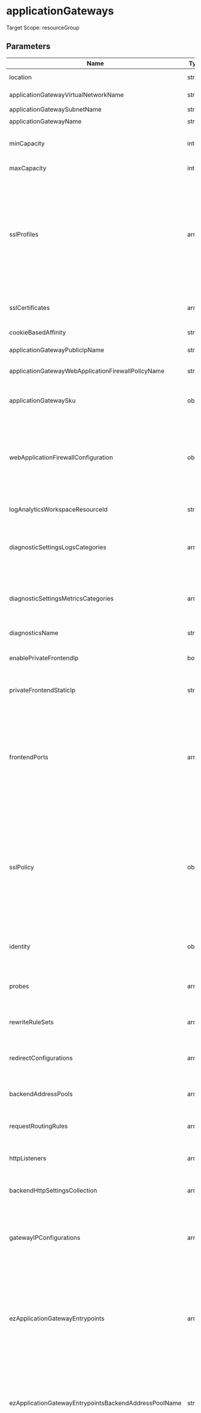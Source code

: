 # applicationGateways

Target Scope: resourceGroup

## Parameters
| Name | Type | Required | Validation | Default value | Description |
| -- |  -- | -- | -- | -- | -- |
| location | string | <input type="checkbox"> | None | <pre>resourceGroup().location</pre> | Specifies the Azure location where the resource should be created. Defaults to the resourcegroup location. |
| applicationGatewayVirtualNetworkName | string | <input type="checkbox" checked> | Length between 2-64 | <pre></pre> | The name of the VNet where you want to onboard this Application Gateway into. |
| applicationGatewaySubnetName | string | <input type="checkbox" checked> | Length between 1-80 | <pre></pre> | Name of the subnet where the Application Gateway should reside in. |
| applicationGatewayName | string | <input type="checkbox" checked> | Length between 1-80 | <pre></pre> | The name of the Application Gateway. |
| minCapacity | int | <input type="checkbox"> | Value between 0-125 | <pre>2</pre> | The minimum instance count for Application Gateway. The Application Gateway will scale out with a minimum of this minCapacity. For highly available Application Gateways, please use 2 or higher. |
| maxCapacity | int | <input type="checkbox"> | Value between 1-125 | <pre>10</pre> | The maximum instance count for Application Gateway. The Application Gateway will scale out to this number tops. |
| sslProfiles | array | <input type="checkbox"> | None | <pre>[]</pre> | SSL profiles of the application gateway resource. <br>For object structure, refer to https://docs.microsoft.com/en-us/azure/templates/microsoft.network/applicationgateways?tabs=bicep#applicationgatewaysslprofile.<br>By default this module will add a `Legacy` SSL profile which is using TLS 1.2 with these ciphersuites:<br>&nbsp;&nbsp;&nbsp;&nbsp;&nbsp;'TLS_ECDHE_ECDSA_WITH_AES_256_GCM_SHA384'<br>&nbsp;&nbsp;&nbsp;&nbsp;&nbsp;'TLS_ECDHE_ECDSA_WITH_AES_128_GCM_SHA256'<br>&nbsp;&nbsp;&nbsp;&nbsp;&nbsp;'TLS_ECDHE_RSA_WITH_AES_256_GCM_SHA384'<br>&nbsp;&nbsp;&nbsp;&nbsp;&nbsp;'TLS_ECDHE_RSA_WITH_AES_128_GCM_SHA256'<br>&nbsp;&nbsp;&nbsp;&nbsp;&nbsp;'TLS_DHE_RSA_WITH_AES_256_GCM_SHA384'<br>&nbsp;&nbsp;&nbsp;&nbsp;&nbsp;'TLS_DHE_RSA_WITH_AES_128_GCM_SHA256'<br>&nbsp;&nbsp;&nbsp;&nbsp;&nbsp;'TLS_RSA_WITH_AES_256_GCM_SHA384'<br>&nbsp;&nbsp;&nbsp;&nbsp;&nbsp;'TLS_RSA_WITH_AES_128_GCM_SHA256'<br>You can append this profile with your own defined profiles. |
| sslCertificates | array | <input type="checkbox"> | None | <pre>[]</pre> | SSL Certificates. For object structure, refer to https://docs.microsoft.com/en-us/azure/templates/microsoft.network/applicationgateways?tabs=bicep#applicationgatewaysslcertificate. |
| cookieBasedAffinity | string | <input type="checkbox"> | `'Enabled'` or  `'Disabled'` | <pre>'Disabled'</pre> | Cookie based affinity. |
| applicationGatewayPublicIpName | string | <input type="checkbox" checked> | Length between 1-80 | <pre></pre> | The resourcename of the public ip which will be used for the frontend ip of this application gateway. This should be pre-existing. |
| applicationGatewayWebApplicationFirewallPolicyName | string | <input type="checkbox" checked> | Length between 1-80 | <pre></pre> | The resourcename of the Web Application Firewall policy name which will be used for this Application Gateway. This should be pre-existing. |
| applicationGatewaySku | object | <input type="checkbox"> | None | <pre>{<br>  name: 'WAF_v2'<br>  tier: 'WAF_v2'<br>}</pre> | SKU of the application gateway resource. For object structure, please refer to https://docs.microsoft.com/en-us/azure/templates/microsoft.network/applicationgateways?tabs=bicep#applicationgatewaysku. |
| webApplicationFirewallConfiguration | object | <input type="checkbox"> | None | <pre>{<br>  enabled: true<br>  firewallMode: 'Prevention'<br>  ruleSetType: 'OWASP'<br>  ruleSetVersion: '3.1'<br>  requestBodyCheck: true<br>  maxRequestBodySizeInKb: 128<br>  fileUploadLimitInMb: 100<br>}</pre> | Web application firewall configuration to be used with this application gateway. Defaults to OWASP 3.1 in Prevention mode. For more information refer to https://docs.microsoft.com/en-us/azure/templates/microsoft.network/applicationgateways?tabs=bicep#applicationgatewaywebapplicationfirewallconfiguration. |
| logAnalyticsWorkspaceResourceId | string | <input type="checkbox" checked> | Length between 0-* | <pre></pre> | The azure resource id of the log analytics workspace to log the diagnostics to. If you set this to an empty string, logging & diagnostics will be disabled. |
| diagnosticSettingsLogsCategories | array | <input type="checkbox"> | None | <pre>[<br>  {<br>    categoryGroup: 'allLogs'<br>    enabled: true<br>  }<br>]</pre> | Which log categories to enable; This defaults to `allLogs`. For array/object format, please refer to https://docs.microsoft.com/en-us/azure/templates/microsoft.insights/diagnosticsettings?tabs=bicep#logsettings. |
| diagnosticSettingsMetricsCategories | array | <input type="checkbox"> | None | <pre>[<br>  {<br>    categoryGroup: 'AllMetrics'<br>    enabled: true<br>  }<br>]</pre> | Which Metrics categories to enable; This defaults to `AllMetrics`. For array/object format, please refer to https://docs.microsoft.com/en-us/azure/templates/microsoft.insights/diagnosticsettings?tabs=bicep&pivots=deployment-language-bicep#metricsettings |
| diagnosticsName | string | <input type="checkbox"> | Length between 1-260 | <pre>'AzurePlatformCentralizedLogging'</pre> | The name of the diagnostics. This defaults to `AzurePlatformCentralizedLogging`. |
| enablePrivateFrontendIp | bool | <input type="checkbox"> | None | <pre>false</pre> | Enable a private IP on the frontend of this application gateway. This is used if you want to expose your application gateway on your internal VNet. If this is enabled, you have to fill the `privateFrontendStaticIp` parameter too. Defaults to `false`. |
| privateFrontendStaticIp | string | <input type="checkbox"> | Length between 0-15 | <pre>''</pre> | The IP to use as private frontend IP for your application gateway. This should be an IP inside the subnet refered to with the `applicationGatewaySubnetName` parameter. If you want to use this, make sure to enable the `enablePrivateFrontendIp` parameter. |
| frontendPorts | array | <input type="checkbox"> | None | <pre>[<br>  {<br>    name: 'Port_80'<br>    properties: {<br>      port: 80<br>    }<br>  }<br>  {<br>    name: 'Port_443'<br>    properties: {<br>      port: 443<br>    }<br>  }<br>]</pre> | Ports configuration for this application gateway. For array/object structure, please refer to https://docs.microsoft.com/en-us/azure/templates/microsoft.network/applicationgateways?tabs=bicep#applicationgatewayfrontendport. |
| sslPolicy | object | <input type="checkbox"> | None | <pre>{<br>  policyType: 'Custom'<br>  minProtocolVersion: 'TLSv1_2'<br>  cipherSuites: [<br>    'TLS_ECDHE_ECDSA_WITH_AES_256_GCM_SHA384'<br>    'TLS_ECDHE_ECDSA_WITH_AES_128_GCM_SHA256'<br>    'TLS_ECDHE_RSA_WITH_AES_256_GCM_SHA384'<br>    'TLS_ECDHE_RSA_WITH_AES_128_GCM_SHA256'<br>    'TLS_DHE_RSA_WITH_AES_256_GCM_SHA384'<br>    'TLS_DHE_RSA_WITH_AES_128_GCM_SHA256'<br>  ]<br>}</pre> | The default SSL policy to use for entrypoints. This policy is used whenever no specific SSL Profile is being selected.<br>For object structure, please refer to: https://docs.microsoft.com/en-us/azure/templates/microsoft.network/applicationgateways?tabs=bicep#applicationgatewaysslpolicy.<br>This defaults to TLS 1.2 with these ciphersuites:<br>&nbsp;&nbsp;&nbsp;'TLS_ECDHE_ECDSA_WITH_AES_256_GCM_SHA384'<br>&nbsp;&nbsp;&nbsp;'TLS_ECDHE_ECDSA_WITH_AES_128_GCM_SHA256'<br>&nbsp;&nbsp;&nbsp;'TLS_ECDHE_RSA_WITH_AES_256_GCM_SHA384'<br>&nbsp;&nbsp;&nbsp;'TLS_ECDHE_RSA_WITH_AES_128_GCM_SHA256'<br>&nbsp;&nbsp;&nbsp;'TLS_DHE_RSA_WITH_AES_256_GCM_SHA384'<br>&nbsp;&nbsp;&nbsp;'TLS_DHE_RSA_WITH_AES_128_GCM_SHA256' |
| identity | object | <input type="checkbox"> | None | <pre>{<br>  type: 'SystemAssigned'<br>}</pre> | The identity to run this application gateway under. This defaults to a System Assigned Managed Identity. For object structure, please refer to https://docs.microsoft.com/en-us/azure/templates/microsoft.network/applicationgateways?tabs=bicep#managedserviceidentity. |
| probes | array | <input type="checkbox"> | None | <pre>[]</pre> | HTTP probes for automatically testing backend connections. For array/object structure, please refer to https://docs.microsoft.com/en-us/azure/templates/microsoft.network/applicationgateways?tabs=bicep#applicationgatewayprobe. |
| rewriteRuleSets | array | <input type="checkbox"> | None | <pre>[]</pre> | The rewrite rule sets for this AppGw. For array/object structure, please refer to https://docs.microsoft.com/en-us/azure/templates/microsoft.network/applicationgateways?tabs=bicep#applicationgatewayrewriteruleset. |
| redirectConfigurations | array | <input type="checkbox"> | None | <pre>[]</pre> | Redirect configurations (for example for HTTP -> HTTPS redirects). For array/object structure, please refer to https://docs.microsoft.com/en-us/azure/templates/microsoft.network/applicationgateways?tabs=bicep#applicationgatewayredirectconfiguration. |
| backendAddressPools | array | <input type="checkbox"> | None | <pre>[]</pre> | User defined backend pools. For array/object structure, please refer to https://docs.microsoft.com/en-us/azure/templates/microsoft.network/applicationgateways?tabs=bicep#applicationgatewaybackendaddresspool. |
| requestRoutingRules | array | <input type="checkbox"> | None | <pre>[]</pre> | User defined request routing rules. For array/object structure, please refer to https://docs.microsoft.com/en-us/azure/templates/microsoft.network/applicationgateways?tabs=bicep#applicationgatewayrequestroutingrule. |
| httpListeners | array | <input type="checkbox"> | None | <pre>[]</pre> | User defined HTTP listeners. For array/object structure, please refer to https://docs.microsoft.com/en-us/azure/templates/microsoft.network/applicationgateways?tabs=bicep#applicationgatewayhttplistener. |
| backendHttpSettingsCollection | array | <input type="checkbox"> | None | <pre>[]</pre> | User defined Backend HTTP Settings. For array/object structure, please refer to https://docs.microsoft.com/en-us/azure/templates/microsoft.network/applicationgateways?tabs=bicep#applicationgatewaybackendhttpsettings. |
| gatewayIPConfigurations | array | <input type="checkbox"> | None | <pre>[]</pre> | User defined subnets to onboard this application gateway into. The first (Default) inclusion will be made with the settings you provide in the `applicationGatewayVirtualNetworkName` & `applicationGatewaySubnetName` parameters. You can add additional configs here. For array/object structure, please refer to https://docs.microsoft.com/en-us/azure/templates/microsoft.network/applicationgateways?tabs=bicep#applicationgatewayipconfiguration. |
| ezApplicationGatewayEntrypoints | array | <input type="checkbox"> | None | <pre>[]</pre> | &nbsp;&nbsp;&nbsp;This is the easy way of creating Application Gateway Entrypoints. You are still able to create them yourselves without the "EZ" parameter, but if you need straightforward reverse proxies, this is a lot easier.<br>&nbsp;&nbsp;&nbsp;A list of Public Application Gateway Entrypoints to create. Each object in the list should have the following 3 parameters:<br>&nbsp;&nbsp;&nbsp;&nbsp;&nbsp;entrypointHostName: The hostname to use on the frontend. For example: 'my.website.contoso.com'<br>&nbsp;&nbsp;&nbsp;&nbsp;&nbsp;backendAddressFqdn: The FQDN or IPAddress to use as the backend pool member. For example: 'www.google.nl' or 'myapp.azurewebsites.net'<br>&nbsp;&nbsp;&nbsp;&nbsp;&nbsp;certificateName: The name of the certificate to use. For example: 'my.pfx'. This certificate should already be present in the AppGw. |
| ezApplicationGatewayEntrypointsBackendAddressPoolName | string | <input type="checkbox"> | None | <pre>'<entrypointHostName>-backendaddresspool'</pre> | Optional override for the BackendAddressPool names for the EZ Entrypoints feature.<br>You can use the following placeholders which will be replaced by their respective values:<br>&nbsp;&nbsp;&nbsp;- <entrypointHostName> will be replaced by the `entrypointHostName` parameter in each `ezApplicationGatewayEntrypoints` entry. It will also automatically replace -'s with -- and .'s with -'s to comply with naming requirements.<br>Defaults to: <entrypointHostName>-backendaddresspool |
| ezApplicationGatewayEntrypointsBackendHttpSettingsName | string | <input type="checkbox"> | None | <pre>'<entrypointHostName>-backendaddresssettings'</pre> | Optional override for the BackendHttpSettingsCollection names for the EZ Entrypoints feature.<br>You can use the following placeholders which will be replaced by their respective values:<br>&nbsp;&nbsp;&nbsp;- <entrypointHostName> will be replaced by the `entrypointHostName` parameter in each `ezApplicationGatewayEntrypoints` entry. It will also automatically replace -'s with -- and .'s with -'s to comply with naming requirements.<br>Defaults to: <entrypointHostName>-backendaddresssettings |
| ezApplicationGatewayEntrypointsAfinityCookieNameName | string | <input type="checkbox"> | None | <pre>'<entrypointHostName>-httpscookie'</pre> | Optional override for the BackendHttpSettingsCollection names for the EZ Entrypoints feature.<br>You can use the following placeholders which will be replaced by their respective values:<br>&nbsp;&nbsp;&nbsp;- <entrypointHostName> will be replaced by the `entrypointHostName` parameter in each `ezApplicationGatewayEntrypoints` entry. It will also automatically replace -'s with -- and .'s with -'s to comply with naming requirements.<br>Defaults to: <entrypointHostName>-backendaddresssettings |
| ezApplicationGatewayEntrypointsHttpsListenerName | string | <input type="checkbox"> | None | <pre>'<entrypointHostName>-httpslistener'</pre> | Optional override for the BackendHttpSettingsCollection names for the EZ Entrypoints feature.<br>You can use the following placeholders which will be replaced by their respective values:<br>&nbsp;&nbsp;&nbsp;- <entrypointHostName> will be replaced by the `entrypointHostName` parameter in each `ezApplicationGatewayEntrypoints` entry. It will also automatically replace -'s with -- and .'s with -'s to comply with naming requirements.<br>Defaults to: <entrypointHostName>-httpslistener |
| ezApplicationGatewayEntrypointsRequestRoutingRuleName | string | <input type="checkbox"> | None | <pre>'<entrypointHostName>-requestroutingrule'</pre> | Optional override for the BackendHttpSettingsCollection names for the EZ Entrypoints feature.<br>You can use the following placeholders which will be replaced by their respective values:<br>&nbsp;&nbsp;&nbsp;- <entrypointHostName> will be replaced by the `entrypointHostName` parameter in each `ezApplicationGatewayEntrypoints` entry. It will also automatically replace -'s with -- and .'s with -'s to comply with naming requirements.<br>Defaults to: <entrypointHostName>-requestroutingrule |
| ezApplicationGatewayEntrypointsProbeName | string | <input type="checkbox"> | None | <pre>'<entrypointHostName>-httpsprobe'</pre> | Optional override for the BackendHttpSettingsCollection names for the EZ Entrypoints feature.<br>You can use the following placeholders which will be replaced by their respective values:<br>&nbsp;&nbsp;&nbsp;- <entrypointHostName> will be replaced by the `entrypointHostName` parameter in each `ezApplicationGatewayEntrypoints` entry. It will also automatically replace -'s with -- and .'s with -'s to comply with naming requirements.<br>Defaults to: <entrypointHostName>-httpsprobe |
| tags | object | <input type="checkbox"> | None | <pre>{}</pre> | The tags to apply to this resource. This is an object with key/value pairs.<br>Example:<br>{<br>&nbsp;&nbsp;&nbsp;FirstTag: myvalue<br>&nbsp;&nbsp;&nbsp;SecondTag: another value<br>} |
| DefaultFrontendIpConfigurationName | string | <input type="checkbox"> | `'appGatewayFrontendIP'` or  `'appGatewayPrivateFrontendIP'` | <pre>enablePrivateFrontendIp ?  'appGatewayPrivateFrontendIP' : 'appGatewayFrontendIP' </pre> | The default frontend Ip Configuration that is used to attach the httplisteners to. |
## Outputs
| Name | Type | Description |
| -- |  -- | -- |
| applicationGatewayId | string | Output the application gateway resource id. |
| applicationGatewayName | string | Output the application gateway name. |

